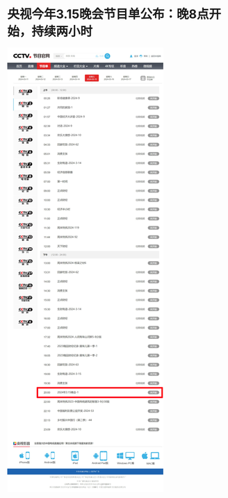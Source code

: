 # 央视今年3.15晚会节目单公布：晚8点开始，持续两小时

![06665a8a6bd76fc26b7932ac616e1591.jpg](https://raw.githubusercontent.com/qqhsx/qqnews_image/main/2024/03/13/央视今年3.15晚会节目单公布：晚8点开始，持续两小时/06665a8a6bd76fc26b7932ac616e1591.jpg)

